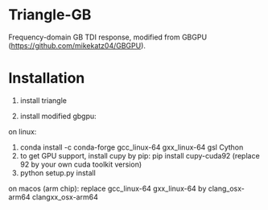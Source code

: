 # Triangle-GB
Frequency-domain GB TDI response, modified from GBGPU (https://github.com/mikekatz04/GBGPU). 

# Installation 
1. install triangle 

2. install modified gbgpu:

on linux:   
1) conda install -c conda-forge gcc_linux-64 gxx_linux-64 gsl Cython 
2) to get GPU support, install cupy by pip: pip install cupy-cuda92 (replace 92 by your own cuda toolkit version)
3) python setup.py install

on macos (arm chip):
replace gcc_linux-64 gxx_linux-64 by clang_osx-arm64 clangxx_osx-arm64 

